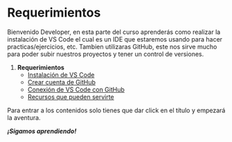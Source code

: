 # Requerimientos

Bienvenido Developer, en esta parte del curso aprenderás como realizar la instalación de VS Code el cual es un IDE que estaremos usando para hacer practicas/ejercicios, etc. Tambien utilizaras GitHub, este nos sirve mucho para poder subir nuestros proyectos y tener un control de versiones. 

1. **Requerimientos**
    - [Instalación de VS Code](./temario/1.-VSCode.md)
	- [Crear cuenta de GitHub](./temario/2.-GitHub.md)
	- [Conexión de VS Code con GitHub](./temario/3.-Conexion.md)
	- [Recursos que pueden servirte](./temario/4.-Recursos.md)

Para entrar a los contenidos solo tienes que dar click en el título y empezará la aventura.

***¡Sigamos aprendiendo!***